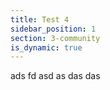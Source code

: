 ```yaml
---
title: Test 4
sidebar_position: 1
section: 3-community
is_dynamic: true
---
```

a﻿ds fd asd as das das